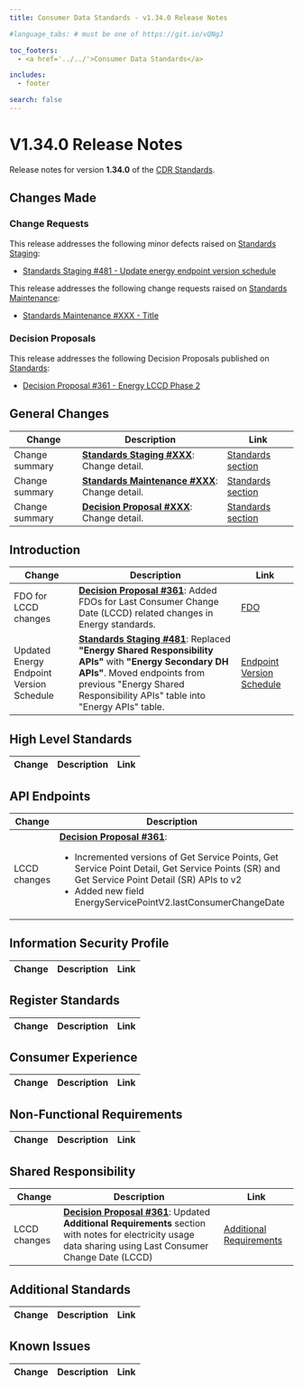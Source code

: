 ```yaml
---
title: Consumer Data Standards - v1.34.0 Release Notes

#language_tabs: # must be one of https://git.io/vQNgJ

toc_footers:
  - <a href='../../'>Consumer Data Standards</a>

includes:
  - footer

search: false
---
```


# V1.34.0 Release Notes
Release notes for version **1.34.0** of the [CDR Standards](../../).

## Changes Made
### Change Requests

This release addresses the following minor defects raised on [Standards Staging](https://github.com/ConsumerDataStandardsAustralia/standards-staging/issues):

- [Standards Staging #481 - Update energy endpoint version schedule](https://github.com/ConsumerDataStandardsAustralia/standards-staging/issues/XXX)

This release addresses the following change requests raised on [Standards Maintenance](https://github.com/ConsumerDataStandardsAustralia/standards-maintenance/issues):

- [Standards Maintenance #XXX - Title](https://github.com/ConsumerDataStandardsAustralia/standards-maintenance/issues/XXX)


### Decision Proposals
This release addresses the following Decision Proposals published on [Standards](https://github.com/ConsumerDataStandardsAustralia/standards/issues):

- [Decision Proposal #361 - Energy LCCD Phase 2](https://github.com/ConsumerDataStandardsAustralia/standards/issues/361)


## General Changes
|Change|Description|Link|
|------|-----------|----|
| Change summary | [**Standards Staging #XXX**](https://github.com/ConsumerDataStandardsAustralia/standards-staging/issues/XXX): Change detail. | [Standards section](../../#section)
| Change summary | [**Standards Maintenance #XXX**](https://github.com/ConsumerDataStandardsAustralia/standards-maintenance/issues/XXX): Change detail. | [Standards section](../../#section)
| Change summary | [**Decision Proposal #XXX**](https://github.com/ConsumerDataStandardsAustralia/standards/issues/XXX): Change detail. | [Standards section](../../#section)


## Introduction
|Change|Description|Link|
|------|-----------|----|
| FDO for LCCD changes | [**Decision Proposal #361**](https://github.com/ConsumerDataStandardsAustralia/standards/issues/361): Added FDOs for Last Consumer Change Date (LCCD) related changes in Energy standards. | [FDO](../../#future-dated-obligations)
| Updated Energy Endpoint Version Schedule | [**Standards Staging #481**](https://github.com/ConsumerDataStandardsAustralia/standards-staging/issues/481): Replaced **"Energy Shared Responsibility APIs"** with **"Energy Secondary DH APIs"**. Moved endpoints from previous "Energy Shared Responsibility APIs" table into "Energy APIs" table. | [Endpoint Version Schedule](../../#endpoint-version-schedule)

## High Level Standards
|Change|Description|Link|
|------|-----------|----|


## API Endpoints
|Change|Description|Link|
|------|-----------|----|
| LCCD changes | [**Decision Proposal #361**](https://github.com/ConsumerDataStandardsAustralia/standards/issues/361): <ul><li>Incremented versions of Get Service Points, Get Service Point Detail, Get Service Points (SR) and Get Service Point Detail (SR) APIs to v2</li><li>Added new field EnergyServicePointV2.lastConsumerChangeDate</li></ul> | [Energy APIs](../../#energy-apis), [Energy SDH APIs](../../#energy-secondary-dh-apis)

## Information Security Profile
|Change|Description|Link|
|------|-----------|----|


## Register Standards
|Change|Description|Link|
|------|-----------|----|


## Consumer Experience
|Change|Description|Link|
|------|-----------|----|


## Non-Functional Requirements
|Change|Description|Link|
|------|-----------|----|


## Shared Responsibility
|Change|Description|Link|
|------|-----------|----|
| LCCD changes | [**Decision Proposal #361**](https://github.com/ConsumerDataStandardsAustralia/standards/issues/361): Updated **Additional Requirements** section with notes for electricity usage data sharing using Last Consumer Change Date (LCCD) | [Additional Requirements](../../#additional-requirements)

## Additional Standards
|Change|Description|Link|
|------|-----------|----|


## Known Issues
|Change|Description|Link|
|------|-----------|----|

